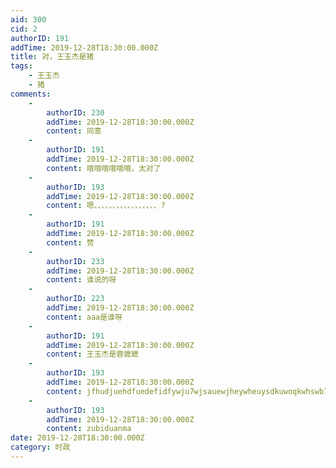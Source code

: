 ```yaml
---
aid: 300
cid: 2
authorID: 191
addTime: 2019-12-28T18:30:00.000Z
title: 对，王玉杰是猪
tags:
    - 王玉杰
    - 猪
comments:
    -
        authorID: 230
        addTime: 2019-12-28T18:30:00.000Z
        content: 同意
    -
        authorID: 191
        addTime: 2019-12-28T18:30:00.000Z
        content: 哦哦哦哦哦哦，太对了
    -
        authorID: 193
        addTime: 2019-12-28T18:30:00.000Z
        content: 嗯、、、、、、、、、、、、、、、、、?
    -
        authorID: 191
        addTime: 2019-12-28T18:30:00.000Z
        content: 赞
    -
        authorID: 233
        addTime: 2019-12-28T18:30:00.000Z
        content: 谁说的呀
    -
        authorID: 223
        addTime: 2019-12-28T18:30:00.000Z
        content: aaa是谁呀
    -
        authorID: 191
        addTime: 2019-12-28T18:30:00.000Z
        content: 王玉杰是蓉嬷嬷
    -
        authorID: 193
        addTime: 2019-12-28T18:30:00.000Z
        content: jfhudjuehdfuedefidfywju7wjsauewjheywheuysdkuwoqkwhswb7wer
    -
        authorID: 193
        addTime: 2019-12-28T18:30:00.000Z
        content: zubiduanma
date: 2019-12-28T18:30:00.000Z
category: 时政
---
```




